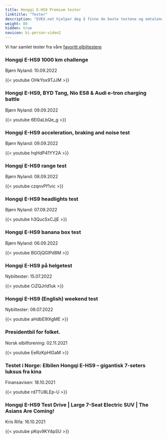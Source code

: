 ```yaml
---
title: Hongqi E-HS9 Premium tester
linktitle: "Tester"
description: "EVKX.net hjelper deg å finne de beste testene og omtalene av denne modellen. "
weight: 80
hidden: true
navicon: bi-person-video2
---
```

Vi har samlet tester fra våre [favoritt elbiltestere](../../../../../guides/evreviewers/)

<div class="container text-center shadow p-2 pe-4 mb-5 bg-body-tertiary rounded border">
<h3>Hongqi E-HS9 1000 km challenge</h3>
<p>Bjørn Nyland: 10.09.2022</p>

{{< youtube OHkYox9TJJM >}}

</div>
<div class="container text-center shadow p-2 pe-4 mb-5 bg-body-tertiary rounded border">
<h3>Hongqi E-HS9, BYD Tang, Nio ES8 & Audi e-tron charging battle</h3>
<p>Bjørn Nyland: 09.09.2022</p>

{{< youtube 6EI0aLbQe_g >}}

</div>
<div class="container text-center shadow p-2 pe-4 mb-5 bg-body-tertiary rounded border">
<h3>Hongqi E-HS9 acceleration, braking and noise test</h3>
<p>Bjørn Nyland: 09.09.2022</p>

{{< youtube hqHdP41YY2A >}}

</div>
<div class="container text-center shadow p-2 pe-4 mb-5 bg-body-tertiary rounded border">
<h3>Hongqi E-HS9 range test</h3>
<p>Bjørn Nyland: 08.09.2022</p>

{{< youtube czqnvPf1vic >}}

</div>
<div class="container text-center shadow p-2 pe-4 mb-5 bg-body-tertiary rounded border">
<h3>Hongqi E-HS9 headlights test</h3>
<p>Bjørn Nyland: 07.09.2022</p>

{{< youtube h3QucSxCJjE >}}

</div>
<div class="container text-center shadow p-2 pe-4 mb-5 bg-body-tertiary rounded border">
<h3>Hongqi E-HS9 banana box test</h3>
<p>Bjørn Nyland: 06.09.2022</p>

{{< youtube BGOjQGlPd8M >}}

</div>
<div class="container text-center shadow p-2 pe-4 mb-5 bg-body-tertiary rounded border">
<h3>Hongqi E-HS9 på helgetest</h3>
<p>Nybiltester: 15.07.2022</p>

{{< youtube CiZQJrld1uk >}}

</div>
<div class="container text-center shadow p-2 pe-4 mb-5 bg-body-tertiary rounded border">
<h3>Hongqi E-HS9 (English) weekend test</h3>
<p>Nybiltester: 09.07.2022</p>

{{< youtube aHdbE9lXgME >}}

</div>
<div class="container text-center shadow p-2 pe-4 mb-5 bg-body-tertiary rounded border">
<h3>Presidentbil for folket.</h3>
<p>Norsk elbilforening: 02.11.2021</p>

{{< youtube EeRzKpHlGaM >}}

</div>
<div class="container text-center shadow p-2 pe-4 mb-5 bg-body-tertiary rounded border">
<h3>Testet i Norge: Elbilen Hongqi E-HS9 – gigantisk 7-seters luksus fra kina</h3>
<p>Finansavisen: 18.10.2021</p>

{{< youtube rd7TU8LEp-U >}}

</div>
<div class="container text-center shadow p-2 pe-4 mb-5 bg-body-tertiary rounded border">
<h3>Hongqi E-HS9 Test Drive | Large 7-Seat Electric SUV | The Asians Are Coming!</h3>
<p>Kris Rifa: 16.10.2021</p>

{{< youtube pKqv9KY4pSU >}}

</div>
